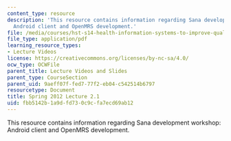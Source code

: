 ```yaml
---
content_type: resource
description: 'This resource contains information regarding Sana development workshop:
  Android client and OpenMRS development.'
file: /media/courses/hst-s14-health-information-systems-to-improve-quality-of-care-in-resource-poor-settings-spring-2012/fbb5142b1a9dfd730c9cfa7ecd69ab12_MITHST_S14S12_lec05a_1202.pdf
file_type: application/pdf
learning_resource_types:
- Lecture Videos
license: https://creativecommons.org/licenses/by-nc-sa/4.0/
ocw_type: OCWFile
parent_title: Lecture Videos and Slides
parent_type: CourseSection
parent_uid: 9aeff07f-fed7-77f2-eb04-c542514b6797
resourcetype: Document
title: Spring 2012 Lecture 2.1
uid: fbb5142b-1a9d-fd73-0c9c-fa7ecd69ab12
---
```

This resource contains information regarding Sana development workshop: Android client and OpenMRS development.